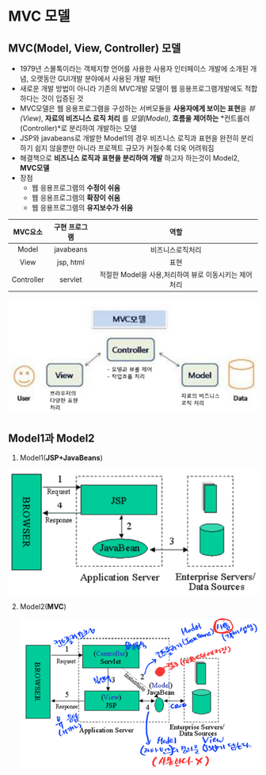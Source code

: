 # MVC 모델

## MVC(Model, View, Controller) 모델

- 1979년 스몰톡이라는 객체지향 언어를 사용한 사용자 인터페이스 개발에 소개된 개념, 오랫동안 GUI개발 분야에서 사용된 개발 패턴
- 새로운 개발 방법이 아니라 기존의 MVC개발 모델이 웹 응용프로그램개발에도 적합하다는 것이 입증된 것
- MVC모델은 웹 응용프로그램을 구성하는 서버모듈을 **사용자에게 보이는 표현**을 *뷰(View)*,  **자료의 비즈니스 로직 처리** 를 *모델(Model)*, **흐름을 제어하는** *컨트롤러(Controller)*로 분리하여 개발하는 모델
- JSP와 javabeans로 개발한 Model1의 경우 비즈니스 로직과 표현을 완전히 분리하기 쉽지 않을뿐만 아니라 프로젝트 규모가 커질수록 더욱 어려워짐
- 해결책으로 **비즈니스 로직과 표현을 분리하여 개발** 하고자 하는것이 Model2, **MVC모델**
- 장점
  - 웹 응용프로그램의 **수정이 쉬움**
  - 웹 응용프로그램의 **확장이 쉬움**
  - 웹 응용프로그램의 **유지보수가 쉬움**



|  MVC요소   | 구현 프로그램 |                         역할                          |
| :--------: | :-----------: | :---------------------------------------------------: |
|   Model    |   javabeans   |                   비즈니스로직처리                    |
|    View    |   jsp, html   |                         표현                          |
| Controller |    servlet    | 적절한 Model을 사용,처리하여 뷰로 이동시키는 제어처리 |

![image-20220604230335551](MVC모델.assets/image-20220604230335551.png)



## Model1과 Model2

1. Model1(**JSP+JavaBeans**)

![image-20220604230744754](MVC모델.assets/image-20220604230744754.png)

2. Model2(**MVC**)

   ![image-20220604230939614](MVC모델.assets/image-20220604230939614.png)



